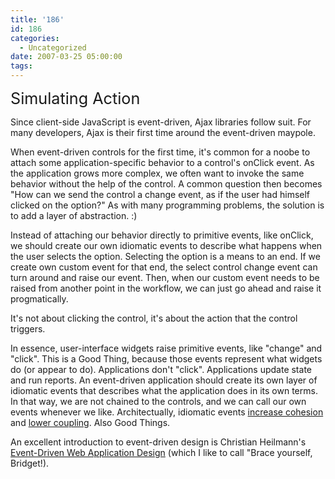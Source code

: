 ```yaml
---
title: '186'
id: 186
categories:
  - Uncategorized
date: 2007-03-25 05:00:00
tags:
---
```


<span style="font-size:180%;">Simulating Action</span>

Since client-side JavaScript is event-driven, Ajax libraries follow suit. For many developers, Ajax is their first time around the event-driven maypole. 

When event-driven controls for the first time, it's common for a noobe to attach some application-specific behavior to a control's onClick event. As the application grows more complex, we often want to invoke the same behavior without the help of the control. A common question then becomes "How can we send the control a change event, as if the user had himself clicked on the option?" As with many programming problems, the solution is to add a layer of abstraction. :) 

Instead of attaching our behavior directly to primitive events, like onClick, we should create our own idiomatic events to describe what happens when the user selects the option. Selecting the option is a means to an end. If we create own custom event for that end, the select control change event can turn around and raise our event. Then, when our custom event needs to be raised from another point in the workflow, we can just go ahead and raise it progmatically. 

It's not about clicking the control, it's about the action that the control triggers.

In essence, user-interface widgets raise primitive events, like "change" and "click". This is a Good Thing, because those events represent what widgets do (or appear to do). Applications don't "click". Applications update state and run reports. An event-driven application should create its own layer of idiomatic events that describes what the application does in its own terms. In that way, we are not chained to the controls, and we can call our own events whenever we like. Architectually, idiomatic events [increase cohesion](http://en.wikipedia.org/wiki/Cohesive) and [lower coupling](http://en.wikipedia.org/wiki/Coupling_%28computer_science%29). Also Good Things.

An excellent introduction to event-driven design is Christian Heilmann's [Event-Driven Web Application Design](http://yuiblog.com/blog/2007/01/17/event-plan/) (which I like to call "Brace yourself, Bridget!).